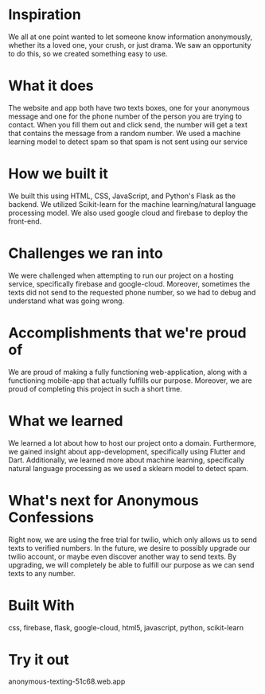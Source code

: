 # Inspiration
We all at one point wanted to let someone know information anonymously, whether its a loved one, your crush, or just drama. We saw an opportunity to do this, so we created something easy to use.

# What it does
The website and app both have two texts boxes, one for your anonymous message and one for the phone number of the person you are trying to contact. When you fill them out and click send, the number will get a text that contains the message from a random number. We used a machine learning model to detect spam so that spam is not sent using our service

# How we built it
We built this using HTML, CSS, JavaScript, and Python's Flask as the backend. We utilized Scikit-learn for the machine learning/natural language processing model. We also used google cloud and firebase to deploy the front-end.

# Challenges we ran into
We were challenged when attempting to run our project on a hosting service, specifically firebase and google-cloud. Moreover, sometimes the texts did not send to the requested phone number, so we had to debug and understand what was going wrong.

# Accomplishments that we're proud of
We are proud of making a fully functioning web-application, along with a functioning mobile-app that actually fulfills our purpose. Moreover, we are proud of completing this project in such a short time.

# What we learned
We learned a lot about how to host our project onto a domain. Furthermore, we gained insight about app-development, specifically using Flutter and Dart. Additionally, we learned more about machine learning, specifically natural language processing as we used a sklearn model to detect spam.

# What's next for Anonymous Confessions
Right now, we are using the free trial for twilio, which only allows us to send texts to verified numbers. In the future, we desire to possibly upgrade our twilio account, or maybe even discover another way to send texts. By upgrading, we will completely be able to fulfill our purpose as we can send texts to any number.

# Built With
css, firebase, flask, google-cloud, html5, javascript, python, scikit-learn

# Try it out
anonymous-texting-51c68.web.app

